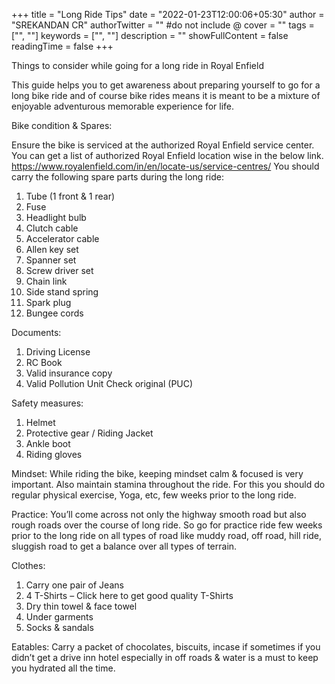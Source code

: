 +++
title = "Long Ride Tips"
date = "2022-01-23T12:00:06+05:30"
author = "SREKANDAN CR"
authorTwitter = "" #do not include @
cover = ""
tags = ["", ""]
keywords = ["", ""]
description = ""
showFullContent = false
readingTime = false
+++

Things to consider while going for a long ride in Royal Enfield

This guide helps you to get awareness about preparing yourself to go for a long bike ride and of course bike rides means it is meant to be a mixture of enjoyable adventurous memorable experience for life.

Bike condition & Spares:

Ensure the bike is serviced at the authorized Royal Enfield service center. You can get a list of authorized Royal Enfield location wise in the below link.
https://www.royalenfield.com/in/en/locate-us/service-centres/
You should carry the following spare parts during the long ride:
1.	Tube (1 front & 1 rear)
2.	Fuse
3.	Headlight bulb
4.	Clutch cable
5.	Accelerator cable
6.	Allen key set
7.	Spanner set
8.	Screw driver set
9.	Chain link
10.	Side stand spring
11.	Spark plug
12.	Bungee cords

Documents:
1.	Driving License
2.	RC Book
3.	Valid insurance copy
4.	Valid Pollution Unit Check original (PUC)


Safety measures:
1.	Helmet
2.	Protective gear / Riding Jacket
3.	Ankle boot
4.	Riding gloves

Mindset:
While riding the bike, keeping mindset calm & focused is very important. Also maintain stamina throughout the ride. For this you  should do regular physical exercise, Yoga, etc, few weeks prior to the long ride.

Practice:
You’ll come across not only the highway smooth road but also rough roads over the course of long ride. So go for practice ride few weeks prior to the long ride on all types of road like muddy road, off road, hill ride, sluggish road to get a balance over all types of terrain.

Clothes:
1.	Carry one pair of Jeans
2.	4 T-Shirts – Click here to get good quality T-Shirts	
3.	Dry thin towel & face towel
4.	Under garments
5.	Socks & sandals

Eatables:
 Carry a packet of chocolates, biscuits, incase if sometimes if you didn’t get a drive inn hotel especially in off roads & water is a must to keep you hydrated all the time.
